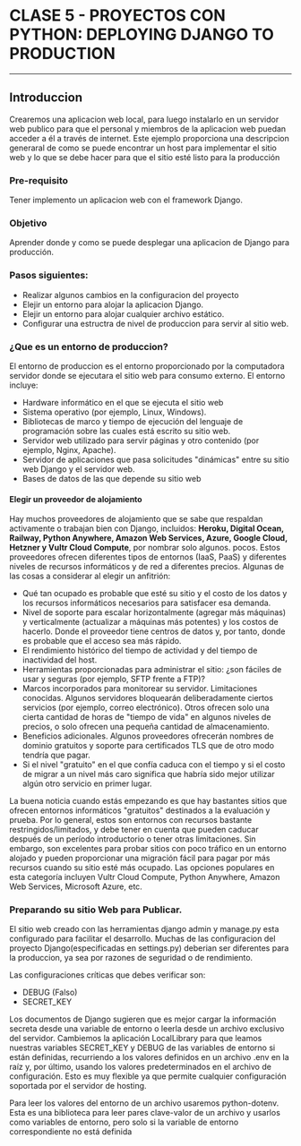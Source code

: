 # CLASE 5 - PROYECTOS CON PYTHON: DEPLOYING DJANGO TO PRODUCTION
---

## Introduccion

Crearemos una aplicacion web local, para luego instalarlo en un servidor web publico para que el personal y miembros de la aplicacion web puedan acceder a él a través de internet. Este ejemplo proporciona una descripcion generaral de como se puede encontrar un host para implementar el sitio web y lo que se debe hacer para que el sitio esté listo para la producción
 
 ### Pre-requisito

 Tener implemento un aplicacion web con el framework Django.

 ### Objetivo

Aprender donde y como se puede desplegar una aplicacion de Django para producción.

### Pasos siguientes:

* Realizar algunos cambios en la configuracion del proyecto
* Elejir un entorno para alojar la aplicacion Django.
* Elejir un entorno para alojar cualquier archivo estático.
* Configurar una estructra de nivel de produccion para servir al sitio web.

### ¿Que es un entorno de produccion?
El entorno de produccion es el entorno proporcionado por la computadora servidor donde se
ejecutara el sitio web para consumo externo. El entorno incluye: 

* Hardware informático en el que se ejecuta el sitio web
* Sistema operativo (por ejemplo, Linux, Windows).
* Bibliotecas de marco y tiempo de ejecución del lenguaje de programación sobre las cuales está escrito su sitio web.
* Servidor web utilizado para servir páginas y otro contenido (por ejemplo, Nginx, Apache).
* Servidor de aplicaciones que pasa solicitudes "dinámicas" entre su sitio web Django y el servidor web.
* Bases de datos de las que depende su sitio web

#### Elegir un proveedor de alojamiento

Hay muchos proveedores de alojamiento que se sabe que respaldan activamente o trabajan bien con Django, incluidos: **Heroku, Digital Ocean, Railway, Python Anywhere, Amazon Web Services, Azure, Google Cloud, Hetzner y Vultr Cloud Compute**, por nombrar solo algunos. pocos. Estos proveedores ofrecen diferentes tipos de entornos (IaaS, PaaS) y diferentes niveles de recursos informáticos y de red a diferentes precios.
Algunas de las cosas a considerar al elegir un anfitrión:
* Qué tan ocupado es probable que esté su sitio y el costo de los datos y los recursos informáticos necesarios para satisfacer esa demanda.
* Nivel de soporte para escalar horizontalmente (agregar más máquinas) y verticalmente (actualizar a máquinas más potentes) y los costos de hacerlo. Donde el proveedor tiene centros de datos y, por tanto, donde es probable que el acceso sea más rápido.
* El rendimiento histórico del tiempo de actividad y del tiempo de inactividad del host.
* Herramientas proporcionadas para administrar el sitio: ¿son fáciles de usar y seguras (por ejemplo, SFTP frente a FTP)?
* Marcos incorporados para monitorear su servidor.
Limitaciones conocidas. Algunos servidores bloquearán deliberadamente ciertos servicios (por ejemplo, correo electrónico). Otros ofrecen solo una cierta cantidad de horas de "tiempo de vida" en algunos niveles de precios, o solo ofrecen una pequeña cantidad de almacenamiento.
* Beneficios adicionales. Algunos proveedores ofrecerán nombres de dominio gratuitos y soporte para certificados TLS que de otro modo tendría que pagar.
* Si el nivel "gratuito" en el que confía caduca con el tiempo y si el costo de migrar a un nivel más caro significa que habría sido mejor utilizar algún otro servicio en primer lugar.

La buena noticia cuando estás empezando es que hay bastantes sitios que ofrecen entornos informáticos "gratuitos" destinados a la evaluación y prueba. Por lo general, estos son entornos con recursos bastante restringidos/limitados, y debe tener en cuenta que pueden caducar después de un período introductorio o tener otras limitaciones. Sin embargo, son excelentes para probar sitios con poco tráfico en un entorno alojado y pueden proporcionar una migración fácil para pagar por más recursos cuando su sitio esté más ocupado. Las opciones populares en esta categoría incluyen Vultr Cloud Compute, Python Anywhere, Amazon Web Services, Microsoft Azure, etc.

### Preparando su sitio Web para Publicar.
El sitio web creado con las herramientas django admin y manage.py esta configurado para facilitar el desarrollo. Muchas de las configuracion del proyecto Django(especificadas en settings.py) deberian ser diferentes para la produccion, ya sea por razones de seguridad o de rendimiento.


Las configuraciones críticas que debes verificar son:
* DEBUG (Falso)
* SECRET_KEY

Los documentos de Django sugieren que es mejor cargar la información secreta desde una variable de entorno o leerla desde un archivo exclusivo del servidor. Cambiemos la aplicación LocalLibrary para que leamos nuestras variables SECRET_KEY y DEBUG de las variables de entorno si están definidas, recurriendo a los valores definidos en un archivo .env en la raíz y, por último, usando los valores predeterminados en el archivo de configuración. Esto es muy flexible ya que permite cualquier configuración soportada por el servidor de hosting.

Para leer los valores del entorno de un archivo usaremos python-dotenv. Esta es una biblioteca para leer pares clave-valor de un archivo y usarlos como variables de entorno, pero solo si la variable de entorno correspondiente no está definida